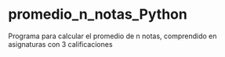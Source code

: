 # promedio_n_notas_Python
Programa para calcular el promedio de n notas, comprendido en asignaturas con 3 calificaciones
